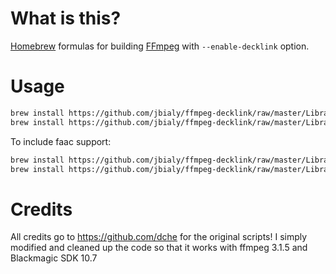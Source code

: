 
# What is this?

[Homebrew](http://brew.sh) formulas for building [FFmpeg](https://www.ffmpeg.org) with `--enable-decklink` option.

# Usage

```bash
brew install https://github.com/jbialy/ffmpeg-decklink/raw/master/Library/Formula/decklink.rb
brew install https://github.com/jbialy/ffmpeg-decklink/raw/master/Library/Formula/ffmpeg.rb --with-decklink
```

To include faac support:

```bash
brew install https://github.com/jbialy/ffmpeg-decklink/raw/master/Library/Formula/decklink.rb
brew install https://github.com/jbialy/ffmpeg-decklink/raw/master/Library/Formula/ffmpeg.rb --with-decklink --with-faac
```

# Credits

All credits go to https://github.com/dche for the original scripts! I simply modified and cleaned up the code so that it works with ffmpeg 3.1.5 and Blackmagic SDK 10.7